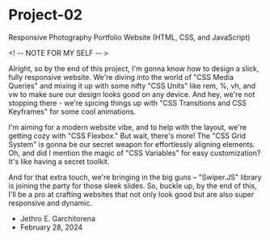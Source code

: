 # Project-02
Responsive Photography Portfolio Website (HTML, CSS, and JavaScript)

<! -- NOTE FOR MY SELF -- >

Alright, so by the end of this project, I'm gonna know how to design a slick, fully responsive website. We're diving into the world of "CSS Media Queries" and mixing it up with some nifty "CSS Units" like rem, %, vh, and vw to make sure our design looks good on any device. And hey, we're not stopping there - we're spicing things up with "CSS Transitions and CSS Keyframes" for some cool animations.

I'm aiming for a modern website vibe, and to help with the layout, we're getting cozy with "CSS Flexbox." But wait, there's more! The "CSS Grid System" is gonna be our secret weapon for effortlessly aligning elements. Oh, and did I mention the magic of "CSS Variables" for easy customization? It's like having a secret toolkit.

And for that extra touch, we're bringing in the big guns – "Swiper.JS" library is joining the party for those sleek slides. So, buckle up, by the end of this, I'll be a pro at crafting websites that not only look good but are also super responsive and dynamic.

- Jethro E. Garchitorena
- February 28, 2024
